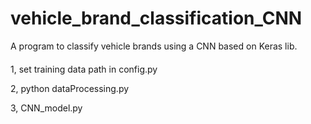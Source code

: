 # vehicle_brand_classification_CNN

A program to classify vehicle brands using a CNN based on Keras lib.


####

1, set training data path in config.py

2, python dataProcessing.py

3, CNN_model.py


